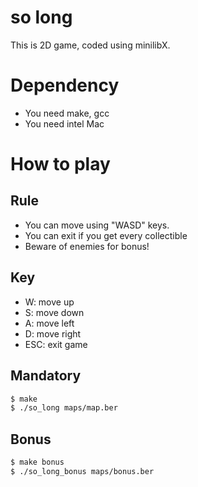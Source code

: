 # so long
This is 2D game, coded using minilibX.

# Dependency
- You need make, gcc
- You need intel Mac

# How to play

## Rule
- You can move using "WASD" keys.
- You can exit if you get every collectible
- Beware of enemies for bonus!

## Key
- W: move up
- S: move down
- A: move left
- D: move right
- ESC: exit game

## Mandatory
```bash
$ make
$ ./so_long maps/map.ber
```

## Bonus
```bash
$ make bonus
$ ./so_long_bonus maps/bonus.ber
```
